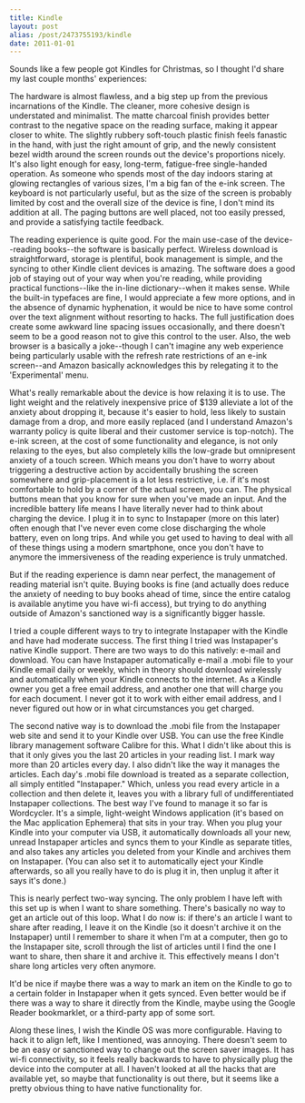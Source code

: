 ```yaml
---
title: Kindle
layout: post
alias: /post/2473755193/kindle
date: 2011-01-01
---
```


Sounds like a few people got Kindles for Christmas, so I thought I'd
share my last couple months' experiences:

The hardware is almost flawless, and a big step up from the previous
incarnations of the Kindle. The cleaner, more cohesive design is
understated and minimalist. The matte charcoal finish provides better
contrast to the negative space on the reading surface, making it appear
closer to white. The slightly rubbery soft-touch plastic finish feels
fanastic in the hand, with just the right amount of grip, and the newly
consistent bezel width around the screen rounds out the device's
proportions nicely. It's also light enough for easy, long-term,
fatigue-free single-handed operation. As someone who spends most of the
day indoors staring at glowing rectangles of various sizes, I'm a big
fan of the e-ink screen. The keyboard is not particularly useful, but as
the size of the screen is probably limited by cost and the overall size
of the device is fine, I don't mind its addition at all. The paging
buttons are well placed, not too easily pressed, and provide a
satisfying tactile feedback.

The reading experience is quite good. For the main use-case of the
device--reading books--the software is basically perfect. Wireless
download is straightforward, storage is plentiful, book management is
simple, and the syncing to other Kindle client devices is amazing. The
software does a good job of staying out of your way when you're reading,
while providing practical functions--like the in-line dictionary--when
it makes sense. While the built-in typefaces are fine, I would
appreciate a few more options, and in the absence of dynamic
hyphenation, it would be nice to have some control over the text
alignment without resorting to hacks. The full justification does create
some awkward line spacing issues occasionally, and there doesn't seem to
be a good reason not to give this control to the user. Also, the web
browser is a basically a joke--though I can't imagine any web experience
being particularly usable with the refresh rate restrictions of an e-ink
screen--and Amazon basically acknowledges this by relegating it to the
'Experimental' menu.

What's really remarkable about the device is how relaxing it is to use.
The light weight and the relatively inexpensive price of $139 alleviate
a lot of the anxiety about dropping it, because it's easier to hold,
less likely to sustain damage from a drop, and more easily replaced (and
I understand Amazon's warranty policy is quite liberal and their
customer service is top-notch). The e-ink screen, at the cost of some
functionality and elegance, is not only relaxing to the eyes, but also
completely kills the low-grade but omnipresent anxiety of a touch
screen. Which means you don't have to worry about triggering a
destructive action by accidentally brushing the screen somewhere and
grip-placement is a lot less restrictive, i.e. if it's most comfortable
to hold by a corner of the actual screen, you can. The physical buttons
mean that you know for sure when you've made an input. And the
incredible battery life means I have literally never had to think about
charging the device. I plug it in to sync to Instapaper (more on this
later) often enough that I've never even come close discharging the
whole battery, even on long trips. And while you get used to having to
deal with all of these things using a modern smartphone, once you don't
have to anymore the immersiveness of the reading experience is truly
unmatched.

But if the reading experience is damn near perfect, the management of
reading material isn't quite. Buying books is fine (and actually does
reduce the anxiety of needing to buy books ahead of time, since the
entire catalog is available anytime you have wi-fi access), but trying
to do anything outside of Amazon's sanctioned way is a significantly
bigger hassle.

I tried a couple different ways to try to integrate Instapaper with the
Kindle and have had moderate success. The first thing I tried was
Instapaper's native Kindle support. There are two ways to do this
natively: e-mail and download. You can have Instapaper automatically
e-mail a .mobi file to your Kindle email daily or weekly, which in
theory should download wirelessly and automatically when your Kindle
connects to the internet. As a Kindle owner you get a free email
address, and another one that will charge you for each document. I never
got it to work with either email address, and I never figured out how or
in what circumstances you get charged.

The second native way is to download the .mobi file from the Instapaper
web site and send it to your Kindle over USB. You can use the free
Kindle library management software Calibre for this. What I didn't like
about this is that it only gives you the last 20 articles in your
reading list. I mark way more than 20 articles every day. I also didn't
like the way it manages the articles. Each day's .mobi file download is
treated as a separate collection, all simply entitled "Instapaper."
Which, unless you read every article in a collection and then delete it,
leaves you with a library full of undifferentiated Instapaper
collections. The best way I've found to manage it so far is Wordcycler.
It's a simple, light-weight Windows application (it's based on the Mac
application Ephemera) that sits in your tray. When you plug your Kindle
into your computer via USB, it automatically downloads all your new,
unread Instapaper articles and syncs them to your Kindle as separate
titles, and also takes any articles you deleted from your Kindle and
archives them on Instapaper. (You can also set it to automatically eject
your Kindle afterwards, so all you really have to do is plug it in, then
unplug it after it says it's done.)

This is nearly perfect two-way syncing. The only problem I have left
with this set up is when I want to share something. There's basically no
way to get an article out of this loop. What I do now is: if there's an
article I want to share after reading, I leave it on the Kindle (so it
doesn't archive it on the Instapaper) until I remember to share it when
I'm at a computer, then go to the Instapaper site, scroll through the
list of articles until I find the one I want to share, then share it and
archive it. This effectively means I don't share long articles very
often anymore.

It'd be nice if maybe there was a way to mark an item on the Kindle to
go to a certain folder in Instapaper when it gets synced. Even better
would be if there was a way to share it directly from the Kindle, maybe
using the Google Reader bookmarklet, or a third-party app of some sort.

Along these lines, I wish the Kindle OS was more configurable. Having to
hack it to align left, like I mentioned, was annoying. There doesn't
seem to be an easy or sanctioned way to change out the screen saver
images. It has wi-fi connectivity, so it feels really backwards to have
to physically plug the device into the computer at all. I haven't looked
at all the hacks that are available yet, so maybe that functionality is
out there, but it seems like a pretty obvious thing to have native
functionality for.
